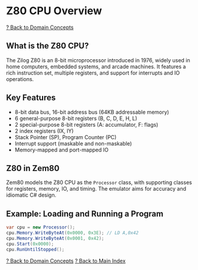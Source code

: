 # Z80 CPU Overview

[? Back to Domain Concepts](README.md)

## What is the Z80 CPU?
The Zilog Z80 is an 8-bit microprocessor introduced in 1976, widely used in home computers, embedded systems, and arcade machines. It features a rich instruction set, multiple registers, and support for interrupts and IO operations.

## Key Features
- 8-bit data bus, 16-bit address bus (64KB addressable memory)
- 6 general-purpose 8-bit registers (B, C, D, E, H, L)
- 2 special-purpose 8-bit registers (A: accumulator, F: flags)
- 2 index registers (IX, IY)
- Stack Pointer (SP), Program Counter (PC)
- Interrupt support (maskable and non-maskable)
- Memory-mapped and port-mapped IO

## Z80 in Zem80
Zem80 models the Z80 CPU as the `Processor` class, with supporting classes for registers, memory, IO, and timing. The emulator aims for accuracy and idiomatic C# design.

## Example: Loading and Running a Program
```csharp
var cpu = new Processor();
cpu.Memory.WriteByteAt(0x0000, 0x3E); // LD A,0x42
cpu.Memory.WriteByteAt(0x0001, 0x42);
cpu.Start(0x0000);
cpu.RunUntilStopped();
```

[? Back to Domain Concepts](README.md)
[? Back to Main Index](../README.md)
